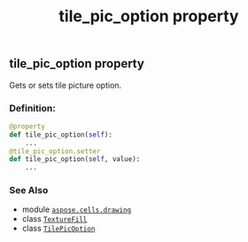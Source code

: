 ﻿---
title: tile_pic_option property
second_title: Aspose.Cells for Python via .NET API References
description: 
type: docs
weight: 80
url: /aspose.cells.drawing/texturefill/tile_pic_option/
is_root: false
---

## tile_pic_option property


Gets or sets tile picture option.
### Definition:
```python
@property
def tile_pic_option(self):
    ...
@tile_pic_option.setter
def tile_pic_option(self, value):
    ...
```

### See Also
* module [`aspose.cells.drawing`](../../)
* class [`TextureFill`](/cells/python-net/aspose.cells.drawing/texturefill)
* class [`TilePicOption`](/cells/python-net/aspose.cells.drawing/tilepicoption)
